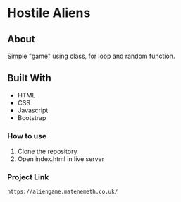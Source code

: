 # Hostile Aliens 

## About
Simple "game" using class, for loop and random function.

## Built With
* HTML  
* CSS
* Javascript
* Bootstrap

### How to use 
1. Clone the repository
2. Open index.html in live server

### Project Link

`https://aliengame.matenemeth.co.uk/`
